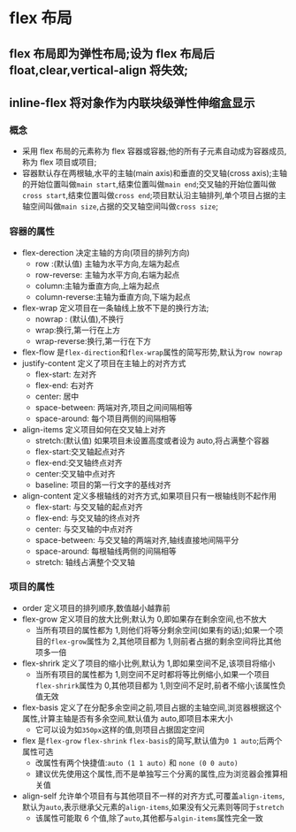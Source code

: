 # flex 布局

## flex 布局即为弹性布局;设为 flex 布局后 float,clear,vertical-align 将失效;

## inline-flex 将对象作为内联块级弹性伸缩盒显示

### 概念

- 采用 flex 布局的元素称为 flex 容器或容器;他的所有子元素自动成为容器成员,称为 flex 项目或项目;
- 容器默认存在两根轴,水平的主轴(main axis)和垂直的交叉轴(cross axis);主轴的开始位置叫做`main start`,结束位置叫做`main end`;交叉轴的开始位置叫做`cross start`,结束位置叫做`cross end`;项目默认沿主轴排列,单个项目占据的主轴空间叫做`main size`,占据的交叉轴空间叫做`cross size`;

### 容器的属性

- flex-derection 决定主轴的方向(项目的排列方向)
  - row :(默认值) 主轴为水平方向,左端为起点
  - row-reverse: 主轴为水平方向,右端为起点
  - column:主轴为垂直方向,上端为起点
  - column-reverse:主轴为垂直方向,下端为起点
- flex-wrap 定义项目在一条轴线上放不下是的换行方法;
  - nowrap : (默认值),不换行
  - wrap:换行,第一行在上方
  - wrap-reverse:换行,第一行在下方
- flex-flow 是`flex-direction`和`flex-wrap`属性的简写形势,默认为`row nowrap`
- justify-content 定义了项目在主轴上的对齐方式
  - flex-start: 左对齐
  - flex-end: 右对齐
  - center: 居中
  - space-between: 两端对齐,项目之间间隔相等
  - space-around: 每个项目两侧的间隔相等
- align-items 定义项目如何在交叉轴上对齐
  - stretch:(默认值) 如果项目未设置高度或者设为 auto,将占满整个容器
  - flex-start:交叉轴起点对齐
  - flex-end:交叉轴终点对齐
  - center:交叉轴中点对齐
  - baseline: 项目的第一行文字的基线对齐
- align-content 定义多根轴线的对齐方式,如果项目只有一根轴线则不起作用
  - flex-start: 与交叉轴的起点对齐
  - flex-end: 与交叉轴的终点对齐
  - center: 与交叉轴的中点对齐
  - space-between: 与交叉轴的两端对齐,轴线直接地间隔平分
  - space-around: 每根轴线两侧的间隔相等
  - stretch: 轴线占满整个交叉轴

### 项目的属性

- order 定义项目的排列顺序,数值越小越靠前
- flex-grow 定义项目的放大比例;默认为 0,即如果存在剩余空间,也不放大
  - 当所有项目的属性都为 1,则他们将等分剩余空间(如果有的话);如果一个项目的`flex-grow`属性为 2,其他项目都为 1,则前者占据的剩余空间将比其他项多一倍
- flex-shrirk 定义了项目的缩小比例,默认为 1,即如果空间不足,该项目将缩小
  - 当所有项目的属性都为 1,则空间不足时都将等比例缩小,如果一个项目`flex-shrirk`属性为 0,其他项目都为 1,则空间不足时,前者不缩小;该属性负值无效
- flex-basis 定义了在分配多余空间之前,项目占据的主轴空间,浏览器根据这个属性,计算主轴是否有多余空间,默认值为 auto,即项目本来大小
  - 它可以设为如`350px`这样的值,则项目占据固定空间
- flex 是`flex-grow` `flex-shrink` `flex-basis`的简写,默认值为`0 1 auto`;后两个属性可选
  - 改属性有两个快捷值:`auto (1 1 auto)` 和 `none (0 0 auto)`
  - 建议优先使用这个属性,而不是单独写三个分离的属性,应为浏览器会推算相关值
- align-self 允许单个项目有与其他项目不一样的对齐方式,可覆盖`align-items`,默认为`auto`,表示继承父元素的`align-items`,如果没有父元素则等同于`stretch`
  - 该属性可能取 6 个值,除了`auto`,其他都与`algin-items`属性完全一致
